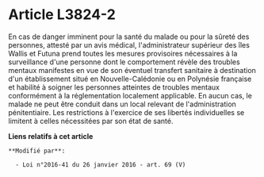 # Article L3824-2

En cas de danger imminent pour la santé du malade ou pour la sûreté des personnes, attesté par un avis médical,
l'administrateur supérieur des îles Wallis et Futuna prend toutes les mesures provisoires nécessaires à la surveillance d'une
personne dont le comportement révèle des troubles mentaux manifestes en vue de son éventuel transfert sanitaire à destination
d'un établissement situé en Nouvelle-Calédonie ou en Polynésie française et habilité à soigner les personnes atteintes de
troubles mentaux conformément à la réglementation localement applicable. En aucun cas, le malade ne peut être conduit dans un
local relevant de l'administration pénitentiaire. Les restrictions à l'exercice de ses libertés individuelles se limitent à
celles nécessitées par son état de santé.

**Liens relatifs à cet article**

	**Modifié par**:

	  - Loi n°2016-41 du 26 janvier 2016 - art. 69 (V)
